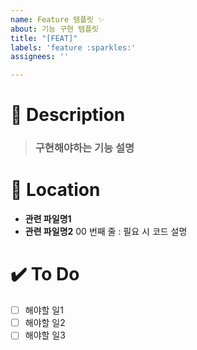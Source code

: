 ```yaml
---
name: Feature 템플릿 ✨
about: 기능 구현 템플릿
title: "[FEAT]"
labels: 'feature :sparkles:'
assignees: ''

---
```


# 📝 Description
> ### 구현해야하는 기능 설명

# 📂 Location
- **관련 파일명1**
- **관련 파일명2** 00 번째 줄 : 필요 시 코드 설명

# ✔️ To Do
- [ ] 해야할 일1
- [ ] 해야할 일2
- [ ] 해야할 일3
